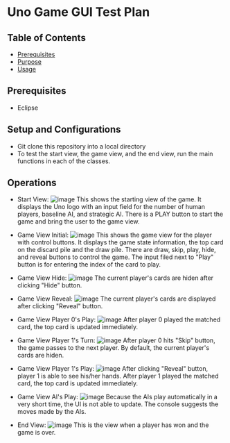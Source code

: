 Uno Game GUI Test Plan
=====

Table of Contents
-----------------

* [Prerequisites](#prerequisites)
* [Purpose](#purpose)
* [Usage](#usage)

Prerequisites
----
*  Eclipse

Setup and Configurations
----
* Git clone this repository into a local directory
* To test the start view, the game view, and the end view, run the main functions in each of the classes.

Operations
----
* Start View:
  ![image](screenshots/StartView.png)
  This shows the starting view of the game.
  It displays the Uno logo with an input field for the number of human players, 
  baseline AI, and strategic AI.
  There is a PLAY button to start the game and bring the user to the game view. 

* Game View Initial:
  ![image](screenshots/GameView.png)
  This shows the game view for the player with control buttons.
  It displays the game state information, the top card on the discard pile and the draw pile.
  There are draw, skip, play, hide, and reveal buttons to control the game.
  The input filed next to "Play" button is for entering the index of the card to play.
 
* Game View Hide:
  ![image](screenshots/GameViewHide.png)
  The current player's cards are hiden after clicking "Hide" button.  

* Game View Reveal:
  ![image](screenshots/GameViewReveal.png)
  The current player's cards are displayed after clicking "Reveal" button. 

* Game View Player 0's Play:
  ![image](screenshots/Player0.png)
  After player 0 played the matched card, the top card is updated immediately.

* Game View Player 1's Turn:
  ![image](screenshots/Player1Turn.png)
  After player 0 hits "Skip" button, the game passes to the next player.
  By default, the current player's cards are hiden.

* Game View Player 1's Play:
  ![image](screenshots/Player1.png)
  After clicking "Reveal" button, player 1 is able to see his/her hands.
  After player 1 played the matched card, the top card is updated immediately.

* Game View AI's Play:
  ![image](screenshots/AI.png)
  Because the AIs play automatically in a very short time, the UI is not able to update.
  The console suggests the moves made by the AIs.

* End View:
  ![image](screenshots/EndView.png)
  This is the view when a player has won and the game is over.
  
